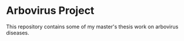 # Arbovirus Project
This repository contains some of my master's thesis work on arbovirus diseases. 
